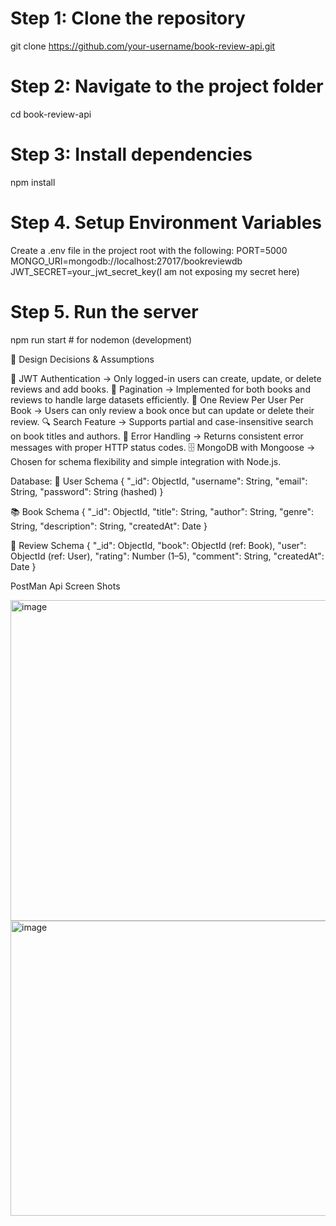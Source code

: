 # Step 1: Clone the repository  
git clone https://github.com/your-username/book-review-api.git  

# Step 2: Navigate to the project folder  
cd book-review-api  

# Step 3: Install dependencies  
npm install  

# Step 4. Setup Environment Variables
   Create a .env file in the project root with the following:
      PORT=5000
      MONGO_URI=mongodb://localhost:27017/bookreviewdb
      JWT_SECRET=your_jwt_secret_key(I am not exposing my secret here)

# Step 5. Run the server
  npm run start   # for nodemon (development)


🧩 Design Decisions & Assumptions

🔑 JWT Authentication → Only logged-in users can create, update, or delete reviews and add books.
📑 Pagination → Implemented for both books and reviews to handle large datasets efficiently.
📝 One Review Per User Per Book → Users can only review a book once but can update or delete their review.
🔍 Search Feature → Supports partial and case-insensitive search on book titles and authors.
🚨 Error Handling → Returns consistent error messages with proper HTTP status codes.
🗄️ MongoDB with Mongoose → Chosen for schema flexibility and simple integration with Node.js.

Database:
👤 User Schema
         {
      "_id": ObjectId,
      "username": String,
      "email": String,
      "password": String (hashed)
    }

📚 Book Schema
    {
  "_id": ObjectId,
  "title": String,
  "author": String,
  "genre": String,
  "description": String,
  "createdAt": Date
}

📝 Review Schema
    {
  "_id": ObjectId,
  "book": ObjectId (ref: Book),
  "user": ObjectId (ref: User),
  "rating": Number (1–5),
  "comment": String,
  "createdAt": Date
}

PostMan Api Screen Shots

<img width="1383" height="513" alt="image" src="https://github.com/user-attachments/assets/f8378f6e-7aa8-418a-8f85-d8fe69747ef2" />

<img width="1387" height="472" alt="image" src="https://github.com/user-attachments/assets/e4662303-f3eb-46df-9cd4-e0e7301d6e1b" />



